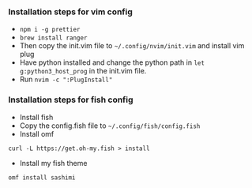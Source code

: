 ### Installation steps for vim config
- `npm i -g prettier`
- `brew install ranger`
- Then copy the init.vim file to `~/.config/nvim/init.vim` and install vim plug
- Have python installed and change the python path in `let g:python3_host_prog` in the init.vim file.
- Run `nvim -c ":PlugInstall"`
### Installation steps for fish config
- Install fish
- Copy the config.fish file to `~/.config/fish/config.fish`
- Install omf
```
curl -L https://get.oh-my.fish > install
```
- Install my fish theme
```
omf install sashimi
```
